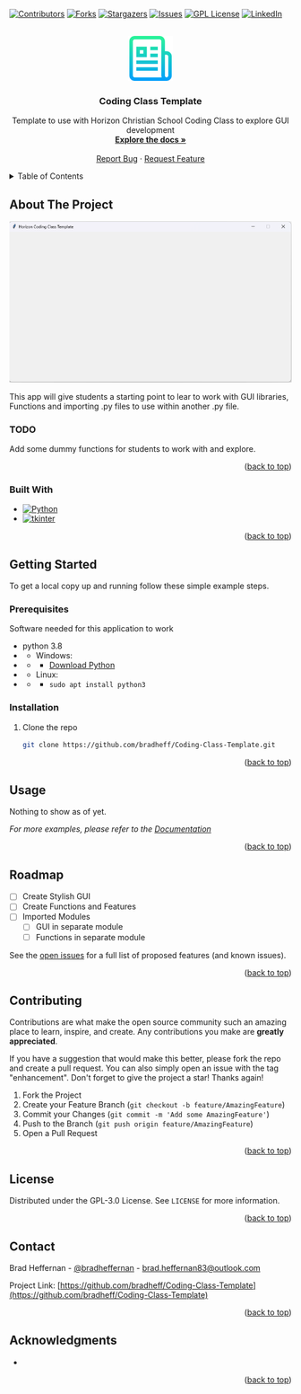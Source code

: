 <a name="readme-top"></a>

[![Contributors][contributors-shield]][contributors-url]
[![Forks][forks-shield]][forks-url]
[![Stargazers][stars-shield]][stars-url]
[![Issues][issues-shield]][issues-url]
[![GPL License][license-shield]][license-url]
[![LinkedIn][linkedin-shield]][linkedin-url]



<!-- PROJECT LOGO -->
<br />
<div align="center">
  <a href="https://github.com/BradHeff/Coding-Class-Template">
    <img src="images/logo.png" alt="Logo" width="80" height="80">
  </a>

<h3 align="center">Coding Class Template</h3>

  <p align="center">
    Template to use with Horizon Christian School Coding Class to explore GUI development
    <br />
    <a href="https://github.com/BradHeff/Coding-Class-Template"><strong>Explore the docs »</strong></a>
    <br />
    <br />
    <a href="https://github.com/bradheff/Coding-Class-Template/issues">Report Bug</a>
    ·
    <a href="https://github.com/bradheff/Coding-Class-Template/issues">Request Feature</a>
  </p>
</div>



<!-- TABLE OF CONTENTS -->
<details>
  <summary>Table of Contents</summary>
  <ol>
    <li>
      <a href="#about-the-project">About The Project</a>
      <ul>
        <li><a href="#todo">TODO:</a></li>
        <li><a href="#built-with">Built With</a></li>
      </ul>
    </li>
    <li>
      <a href="#getting-started">Getting Started</a>
      <ul>
        <li><a href="#prerequisites">Prerequisites</a></li>
        <li><a href="#installation">Installation</a></li>
      </ul>
    </li>
    <li><a href="#usage">Usage</a></li>
    <li><a href="#roadmap">Roadmap</a></li>
    <li><a href="#contributing">Contributing</a></li>
    <li><a href="#license">License</a></li>
    <li><a href="#contact">Contact</a></li>
    <li><a href="#acknowledgments">Acknowledgments</a></li>
  </ol>
</details>



<!-- ABOUT THE PROJECT -->
## About The Project

[![Product Name Screen Shot][product-screenshot]](https://www.horizon.sa.edu.au)

This app will give students a starting point to lear to work with GUI libraries, Functions and importing .py files to use within another .py file.<br/>


### TODO
Add some dummy functions for students to work with and explore.

<p align="right">(<a href="#readme-top">back to top</a>)</p>



### Built With

* [![Python][Python3]][python-url]
* [![tkinter][tkinter]][tkinter-url]

<p align="right">(<a href="#readme-top">back to top</a>)</p>



<!-- GETTING STARTED -->
## Getting Started

To get a local copy up and running follow these simple example steps.

### Prerequisites

Software needed for this application to work
* python 3.8
* * Windows: 
* * * [Download Python](python-url)
* * Linux:
* * *  ```sudo apt install python3```

### Installation

1. Clone the repo
   ```sh
   git clone https://github.com/bradheff/Coding-Class-Template.git
   ```


<p align="right">(<a href="#readme-top">back to top</a>)</p>



<!-- USAGE EXAMPLES -->
## Usage

Nothing to show as of yet.

_For more examples, please refer to the [Documentation](https://github.com/BradHeff/Coding-Class-Template/wiki)_

<p align="right">(<a href="#readme-top">back to top</a>)</p>



<!-- ROADMAP -->
## Roadmap

- [ ] Create Stylish GUI
- [ ] Create Functions and Features
- [ ] Imported Modules
    - [ ] GUI in separate module
    - [ ] Functions in separate module

See the [open issues](https://github.com/bradheff/Coding-Class-Template/issues) for a full list of proposed features (and known issues).

<p align="right">(<a href="#readme-top">back to top</a>)</p>



<!-- CONTRIBUTING -->
## Contributing

Contributions are what make the open source community such an amazing place to learn, inspire, and create. Any contributions you make are **greatly appreciated**.

If you have a suggestion that would make this better, please fork the repo and create a pull request. You can also simply open an issue with the tag "enhancement".
Don't forget to give the project a star! Thanks again!

1. Fork the Project
2. Create your Feature Branch (`git checkout -b feature/AmazingFeature`)
3. Commit your Changes (`git commit -m 'Add some AmazingFeature'`)
4. Push to the Branch (`git push origin feature/AmazingFeature`)
5. Open a Pull Request

<p align="right">(<a href="#readme-top">back to top</a>)</p>



<!-- LICENSE -->
## License

Distributed under the GPL-3.0 License. See `LICENSE` for more information.

<p align="right">(<a href="#readme-top">back to top</a>)</p>



<!-- CONTACT -->
## Contact

Brad Heffernan - [@bradheffernan](https://twitter.com/bradheffernan) - brad.heffernan83@outlook.com

Project Link: [https://github.com/bradheff/Coding-Class-Template](https://github.com/bradheff/Coding-Class-Template)

<p align="right">(<a href="#readme-top">back to top</a>)</p>



<!-- ACKNOWLEDGMENTS -->
## Acknowledgments

* []()

<p align="right">(<a href="#readme-top">back to top</a>)</p>



<!-- MARKDOWN LINKS & IMAGES -->
<!-- https://www.markdownguide.org/basic-syntax/#reference-style-links -->
[contributors-shield]: https://img.shields.io/github/contributors/bradheff/Coding-Class-Template.svg?style=for-the-badge
[contributors-url]: https://github.com/bradheff/Coding-Class-Template/graphs/contributors
[forks-shield]: https://img.shields.io/github/forks/bradheff/Coding-Class-Template.svg?style=for-the-badge
[forks-url]: https://github.com/bradheff/Coding-Class-Template/network/members
[stars-shield]: https://img.shields.io/github/stars/bradheff/Coding-Class-Template.svg?style=for-the-badge
[stars-url]: https://github.com/bradheff/Coding-Class-Template/stargazers
[issues-shield]: https://img.shields.io/github/issues/bradheff/Coding-Class-Template.svg?style=for-the-badge
[issues-url]: https://github.com/bradheff/Coding-Class-Template/issues
[license-shield]: https://img.shields.io/github/license/bradheff/Coding-Class-Template?style=for-the-badge
[license-url]: https://github.com/BradHeff/Coding-Class-Template/blob/master/LICENSE
[linkedin-shield]: https://img.shields.io/badge/-LinkedIn-black.svg?style=for-the-badge&logo=linkedin&colorB=555
[linkedin-url]: https://www.linkedin.com/in/brad-heffernan83/


[product-screenshot]: images/screenshot1.png
[tkinter]: https://img.shields.io/badge/tkinter-35495E?style=for-the-badge&logo=python&logoColor=61DAFB
[Python3]: https://img.shields.io/badge/Python-35495E?style=for-the-badge&logo=python&logoColor=61DAFB
[python-url]: https://www.python.org/
[tkinter-url]: https://docs.python.org/3/library/tkinter.html
